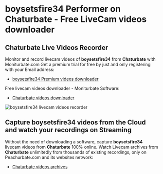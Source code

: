 # boysetsfire34 Performer on Chaturbate - Free LiveCam videos downloader

## Chaturbate Live Videos Recorder

Monitor and record livecam videos of **boysetsfire34** from **Chaturbate** with Moniturbate.com
Get a premium trial for free by just and only registering with your Email address:
* [boysetsfire34 Premium videos downloader](https://moniturbate.com/request-demo-licence-key.html)

Free livecam videos downloader - Moniturbate Software:
* [Chaturbate videos downloader](https://moniturbate.com/moniturbate-download-software.html)

![boysetsfire34 livecam videos recorder](https://peachurnet.com/templates/moniturbate-software.png)


## Capture boysetsfire34 videos from the Cloud and watch your recordings on Streaming

Without the need of downloading a software, capture **boysetsfire34** livecam videos from **Chaturbate** 100% online.
Watch Livecam archives from **Chaturbate** unlimitedly from thousands of existing recordings, only on Peachurbate.com and its websites network:
* [Chaturbate videos archives](https://peachurnet.com/)